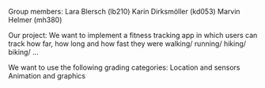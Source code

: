 Group members:
    Lara Blersch (lb210)
    Karin Dirksmöller (kd053)
    Marvin Helmer (mh380)

Our project:
    We want to implement a fitness tracking app in which users can track how far, how long and how fast
    they were walking/ running/ hiking/ biking/ ...

We want to use the following grading categories:
    Location and sensors
    Animation and graphics